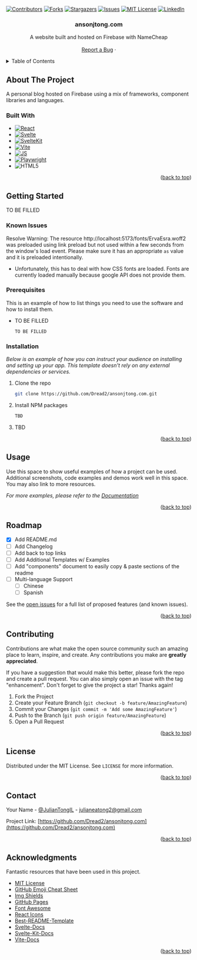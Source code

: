 <!-- PROJECT SHIELDS -->
<!--
*** I'm using markdown "reference style" links for readability.
*** Reference links are enclosed in brackets [ ] instead of parentheses ( ).
*** See the bottom of this document for the declaration of the reference variables
*** for contributors-url, forks-url, etc. This is an optional, concise syntax you may use.
*** https://www.markdownguide.org/basic-syntax/#reference-style-links
-->
[![Contributors][contributors-shield]][contributors-url]
[![Forks][forks-shield]][forks-url]
[![Stargazers][stars-shield]][stars-url]
[![Issues][issues-shield]][issues-url]
[![MIT License][license-shield]][license-url]
[![LinkedIn][linkedin-shield]][linkedin-url]

  <h3 align="center">ansonjtong.com</h3>

  <p align="center">
    A website built and hosted on Firebase with NameCheap
    <br />
    <a href="https://github.com/Dread2/ansonjtong.com">
    <br />
    <a href="https://github.com/Dread2/ansonjtong.com/issues">Report a Bug</a>
    ·
  </p>
</div>



<!-- TABLE OF CONTENTS -->
<details>
  <summary>Table of Contents</summary>
  <ol>
    <li>
      <a href="#about-the-project">About The Project</a>
      <ul>
        <li><a href="#built-with">Built With</a></li>
      </ul>
    </li>
    <li>
      <a href="#getting-started">Getting Started</a>
      <ul>
        <li><a href="#prerequisites">Prerequisites</a></li>
        <li><a href="#installation">Installation</a></li>
      </ul>
    </li>
    <li><a href="#usage">Usage</a></li>
    <li><a href="#roadmap">Roadmap</a></li>
    <li><a href="#contributing">Contributing</a></li>
    <li><a href="#license">License</a></li>
    <li><a href="#contact">Contact</a></li>
    <li><a href="#acknowledgments">Acknowledgments</a></li>
  </ol>
</details>



<!-- ABOUT THE PROJECT -->
## About The Project

A personal blog hosted on Firebase using a mix of frameworks, component libraries and languages.

### Built With

* [![React][React.js]][React-url]
* [![Svelte][Svelte.dev]][Svelte-url]
* [![SvelteKit][SvelteKit.dev]][SvelteKit-url]
* [![Vite][Vite.dev]][Vite-url]
* [![JS][JS.dev]][JS-url]
* [![Playwright][Playwright.dev]][Playwright-url]
* ![HTML5]

<p align="right">(<a href="#readme-top">back to top</a>)</p>



<!-- GETTING STARTED -->
## Getting Started

TO BE FILLED

### Known Issues
Resolve Warning:
The resource http://localhost:5173/fonts/ErvaEsra.woff2 was preloaded using link preload but not used within a few seconds from the window's load event. Please make sure it has an appropriate `as` value and it is preloaded intentionally.
* Unfortunately, this has to deal with how CSS fonts are loaded. Fonts are currently loaded manually because google API does not provide them. 

### Prerequisites

This is an example of how to list things you need to use the software and how to install them.
* TO BE FILLED
  ```TO BE FILLED
  TO BE FILLED
  ```

### Installation

_Below is an example of how you can instruct your audience on installing and setting up your app. This template doesn't rely on any external dependencies or services._

1. Clone the repo
   ```sh
   git clone https://github.com/Dread2/ansonjtong.com.git
   ```
3. Install NPM packages
   ```sh
   TBD
   ```
4. TBD

<p align="right">(<a href="#readme-top">back to top</a>)</p>



<!-- USAGE EXAMPLES -->
## Usage

Use this space to show useful examples of how a project can be used. Additional screenshots, code examples and demos work well in this space. You may also link to more resources.

_For more examples, please refer to the [Documentation](https://example.com)_

<p align="right">(<a href="#readme-top">back to top</a>)</p>



<!-- ROADMAP -->
## Roadmap
- [X] Add README.md 
- [ ] Add Changelog
- [ ] Add back to top links
- [ ] Add Additional Templates w/ Examples
- [ ] Add "components" document to easily copy & paste sections of the readme
- [ ] Multi-language Support
    - [ ] Chinese
    - [ ] Spanish

See the [open issues](https://github.com/othneildrew/Best-README-Template/issues) for a full list of proposed features (and known issues).

<p align="right">(<a href="#readme-top">back to top</a>)</p>



<!-- CONTRIBUTING -->
## Contributing

Contributions are what make the open source community such an amazing place to learn, inspire, and create. Any contributions you make are **greatly appreciated**.

If you have a suggestion that would make this better, please fork the repo and create a pull request. You can also simply open an issue with the tag "enhancement".
Don't forget to give the project a star! Thanks again!

1. Fork the Project
2. Create your Feature Branch (`git checkout -b feature/AmazingFeature`)
3. Commit your Changes (`git commit -m 'Add some AmazingFeature'`)
4. Push to the Branch (`git push origin feature/AmazingFeature`)
5. Open a Pull Request

<p align="right">(<a href="#readme-top">back to top</a>)</p>



<!-- LICENSE -->
## License

Distributed under the MIT License. See `LICENSE` for more information.

<p align="right">(<a href="#readme-top">back to top</a>)</p>



<!-- CONTACT -->
## Contact

Your Name - [@JulianTongIL](https://twitter.com/juliantongil) - julianeatong2@gmail.com

Project Link: [https://github.com/Dread2/ansonjtong.com](https://github.com/Dread2/ansonjtong.com)

<p align="right">(<a href="#readme-top">back to top</a>)</p>



<!-- ACKNOWLEDGMENTS -->
## Acknowledgments

Fantastic resources that have been used in this project.

* [MIT License](https://opensource.org/licenses/MIT)
* [GitHub Emoji Cheat Sheet](https://www.webpagefx.com/tools/emoji-cheat-sheet)
* [Img Shields](https://shields.io)
* [GitHub Pages](https://pages.github.com)
* [Font Awesome](https://fontawesome.com)
* [React Icons](https://react-icons.github.io/react-icons/search)
* [Best-README-Template](https://github.com/othneildrew/Best-README-Template)
* [Svelte-Docs](https://svelte.dev/docs)
* [Svelte-Kit-Docs](https://kit.svelte.dev/docs/)
* [Vite-Docs](https://vitejs.dev/guide/)
<p align="right">(<a href="#readme-top">back to top</a>)</p>



<!-- MARKDOWN LINKS & IMAGES -->
<!-- https://www.markdownguide.org/basic-syntax/#reference-style-links -->
[contributors-shield]: https://img.shields.io/github/contributors/Dread2/ansonjtong.com.svg?style=for-the-badge
[contributors-url]: https://github.com/Dread2/ansonjtong.com/graphs/contributors
[forks-url]: https://github.com/Dread2/ansonjtong.com/network/members
[forks-shield]: https://img.shields.io/github/forks/Dread2/ansonjtong.com.svg?style=for-the-badge
[stars-shield]: https://img.shields.io/github/stars/Dread2/ansonjtong.com.svg?style=for-the-badge
[stars-url]: https://github.com/Dread2/ansonjtong.com/stargazers
[issues-shield]: https://img.shields.io/github/issues/Dread2/ansonjtong.com.svg?style=for-the-badge
[issues-url]: https://github.com/Dread2/ansonjtong.com/issues
[license-shield]: https://img.shields.io/github/license/othneildrew/Best-README-Template.svg?style=for-the-badge
[license-url]: https://github.com/Dread2/ansonjtong.com/blob/main/LICENSE
[linkedin-shield]: https://img.shields.io/badge/-LinkedIn-black.svg?style=for-the-badge&logo=linkedin&colorB=555
[linkedin-url]: https://www.linkedin.com/in/julian-tong-714b17202/
[React.js]: https://img.shields.io/badge/React-20232A?style=for-the-badge&logo=react&logoColor=61DAFB
[React-url]: https://reactjs.org/
[Svelte.dev]: https://img.shields.io/badge/Svelte-4A4A55?style=for-the-badge&logo=svelte&logoColor=FF3E00
[Svelte-url]: https://svelte.dev/
[SvelteKit.dev]: https://img.shields.io/badge/SvelteKit-FF3E00?style=for-the-badge&logo=Svelte&logoColor=white
[SvelteKit-url]: https://kit.svelte.dev/
[HTML5]: https://img.shields.io/badge/HTML5-E34F26?style=for-the-badge&logo=html5&logoColor=white
[JS.dev]: https://img.shields.io/badge/JavaScript-323330?style=for-the-badge&logo=javascript&logoColor=F7DF1E
[JS-url]: https://www.javascript.com/
[Vite.dev]: https://img.shields.io/badge/Vite-B73BFE?style=for-the-badge&logo=vite&logoColor=FFD62E
[Vite-url]: https://vitejs.dev/
[Playwright.dev]: https://img.shields.io/badge/Playwright-45ba4b?style=for-the-badge&logo=Playwright&logoColor=white
[Playwright-url]: https://playwright.dev]
